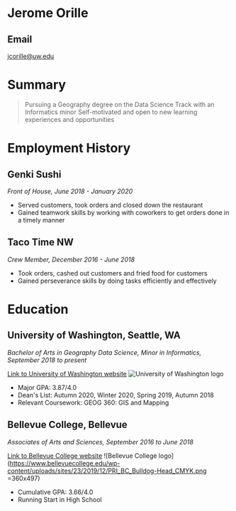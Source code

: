 # Jerome Orille

## Email

jcorille@uw.edu

# Summary

>Pursuing a Geography degree on the Data Science Track with an Informatics minor
>Self-motivated and open to new learning experiences and opportunities

# Employment History

## Genki Sushi

*Front of House, June 2018 - January 2020*

- Served customers, took orders and closed down the restaurant
- Gained teamwork skills by working with coworkers to get orders done in a timely manner

## Taco Time NW

*Crew Member, December 2016 - June 2018*

- Took orders, cashed out customers and fried food for customers
- Gained perseverance skills by doing tasks efficiently and effectively

# Education

## University of Washington, Seattle, WA

*Bachelor of Arts in Geography Data Science, Minor in Informatics, September 2018 to present*

[Link to University of Washington website](https://www.washington.edu/)
![University of Washington logo](https://alphagammadelta.org/wp-content/uploads/2017/01/U-Washington.jpg)

- Major GPA: 3.87/4.0
- Dean's List: Autumn 2020, Winter 2020, Spring 2019, Autumn 2018
- Relevant Coursework: GEOG 360: GIS and Mapping

## Bellevue College, Bellevue

*Associates of Arts and Sciences, September 2016 to June 2018*

[Link to Bellevue College website](https://www.bellevuecollege.edu/)
![Bellevue College logo](https://www.bellevuecollege.edu/wp-content/uploads/sites/23/2019/12/PRI_BC_Bulldog-Head_CMYK.png =360x497)

- Cumulative GPA: 3.66/4.0
- Running Start in High School